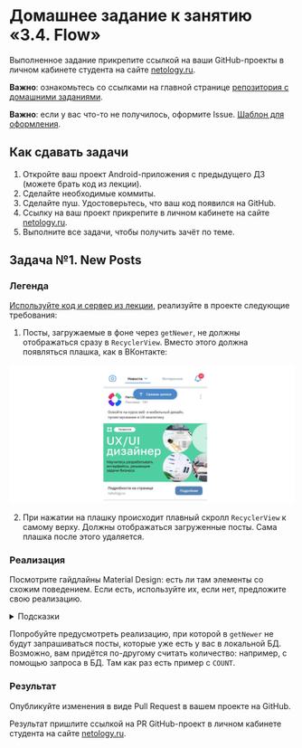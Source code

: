 # Домашнее задание к занятию «3.4. Flow»

Выполненное задание прикрепите ссылкой на ваши GitHub-проекты в личном кабинете студента на сайте [netology.ru](https://netology.ru).

**Важно**: ознакомьтесь со ссылками на главной странице [репозитория с домашними заданиями](../README.md).

**Важно**: если у вас что-то не получилось, оформите Issue. [Шаблон для оформления](../report-requirements.md).

## Как сдавать задачи

1. Откройте ваш проект Android-приложения с предыдущего ДЗ (можете брать код из лекции).
1. Сделайте необходимые коммиты.
1. Сделайте пуш. Удостоверьтесь, что ваш код появился на GitHub.
1. Ссылку на ваш проект прикрепите в личном кабинете на сайте [netology.ru](https://netology.ru).
1. Выполните все задачи, чтобы получить зачёт по теме.

## Задача №1. New Posts

### Легенда

[Используйте код и сервер из лекции](https://github.com/netology-code/andin-code/tree/master/11_flow), реализуйте в проекте следующие требования: 

1. Посты, загружаемые в фоне через `getNewer`, не должны отображаться сразу в `RecyclerView`. Вместо этого должна появляться плашка, как в ВКонтакте:

![](pic/vk.png)

2. При нажатии на плашку происходит плавный скролл `RecyclerView` к самому верху. Должны отображаться загруженные посты. Сама плашка после этого удаляется.

### Реализация
Посмотрите гайдлайны Material Design: есть ли там элементы со схожим поведением. Если есть, используйте их, если нет, предложите свою реализацию.

<details>
<summary>Подсказки</summary>

Самый простой вариант «отображать / не отображать» — это добавить в `Entity` поле и переделать `SELECT` так, чтобы он показывал только те, у которых поле выставлено. Нажав на плашку, вы можете сделать `UPDATE` и выставить поле всем в «показывать»).
</details>

Попробуйте предусмотреть реализацию, при которой в `getNewer` не будут запрашиваться посты, которые уже есть у вас в локальной БД. Возможно, вам придётся по-другому считать количество: например, с помощью запроса в БД. Там как раз есть пример с `COUNT`.

### Результат

Опубликуйте изменения в виде Pull Request в вашем проекте на GitHub.

Результат пришлите ссылкой на PR GitHub-проект в личном кабинете студента на сайте [netology.ru](https://netology.ru).
